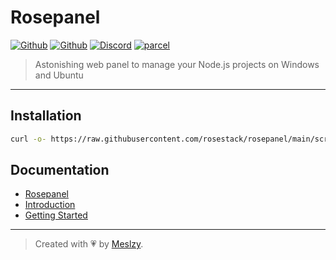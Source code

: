 # Rosepanel

[![Github](https://img.shields.io/github/stars/rosestack/rosepanel?color=fff&logo=github)](https://github.com/rosestack/rosepanel)
[![Github](https://img.shields.io/github/sponsors/meslzy?color=fff&logo=github&logoColor=fff)](https://github.com/sponsors/meslzy)
[![Discord](https://img.shields.io/discord/1112343367704129558?color=fff&label=online&logo=discord&logoColor=fff)](https://discord.gg/kQw9CG9A7a)
[![parcel](https://img.shields.io/badge/Powered%20by-Vercel-fff?logo=vercel)](https://vercel.com?utm_source=rosestack&utm_campaign=oss)

> Astonishing web panel to manage your Node.js projects on Windows and Ubuntu

---

## Installation

```sh
curl -o- https://raw.githubusercontent.com/rosestack/rosepanel/main/scripts/setup.sh | sudo bash
```

## Documentation

- [Rosepanel](http://rosestack.meslzy.com/rosepanel)
- [Introduction](http://rosestack.meslzy.com/rosepanel/introduction)
- [Getting Started](http://rosestack.meslzy.com/rosepanel/quick-start)

---

> Created with 💗 by [Meslzy](https://meslzy.com).